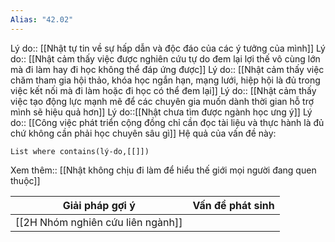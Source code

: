 ```yaml
---
Alias: "42.02"
---
```

Lý do:: [[Nhật tự tin về sự hấp dẫn và độc đáo của các ý tưởng của mình]] 
Lý do:: [[Nhật cảm thấy việc được nghiên cứu tự do đem lại lợi thế vô cùng lớn mà đi làm hay đi học không thể đáp ứng được]]
Lý do:: [[Nhật cảm thấy việc chăm tham gia hội thảo, khóa học ngắn hạn, mạng lưới, hiệp hội là đủ trong việc kết nối mà đi làm hoặc đi học có thể đem lại]]
Lý do:: [[Nhật cảm thấy việc tạo động lực mạnh mẽ để các chuyên gia muốn dành thời gian hỗ trợ mình sẽ hiệu quả hơn]]
Lý do::[[Nhật chưa tìm được ngành học ưng ý]]
Lý do:: [[Công việc phát triển cộng đồng chỉ cần đọc tài liệu và thực hành là đủ chứ không cần phải học chuyên sâu gì]]
Hệ quả của vấn đề này:
```dataview
List where contains(lý-do,[[]])
```
Xem thêm:: [[Nhật không chịu đi làm để hiểu thế giới mọi người đang quen thuộc]]

| Giải pháp gợi ý                   | Vấn đề phát sinh |
| --------------------------------- | ---------------- |
| [[2H Nhóm nghiên cứu liên ngành]] |                  |

 

